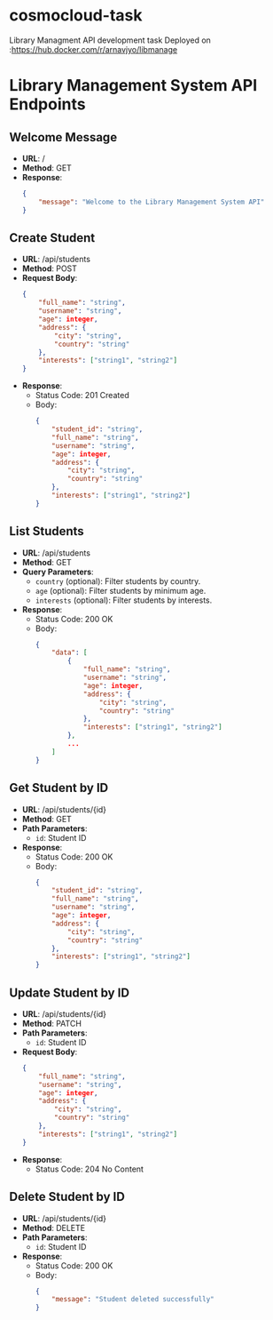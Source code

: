 # cosmocloud-task
Library Managment API development task
Deployed on :https://hub.docker.com/r/arnavjyo/libmanage

# Library Management System API Endpoints

## Welcome Message
- **URL**: /
- **Method**: GET
- **Response**: 
    ```json
    {
        "message": "Welcome to the Library Management System API"
    }
    ```

## Create Student
- **URL**: /api/students
- **Method**: POST
- **Request Body**: 
    ```json
    {
        "full_name": "string",
        "username": "string",
        "age": integer,
        "address": {
            "city": "string",
            "country": "string"
        },
        "interests": ["string1", "string2"]
    }
    ```
- **Response**:
    - Status Code: 201 Created
    - Body:
        ```json
        {
            "student_id": "string",
            "full_name": "string",
            "username": "string",
            "age": integer,
            "address": {
                "city": "string",
                "country": "string"
            },
            "interests": ["string1", "string2"]
        }
        ```
## List Students
- **URL**: /api/students
- **Method**: GET
- **Query Parameters**:
    - `country` (optional): Filter students by country.
    - `age` (optional): Filter students by minimum age.
    - `interests` (optional): Filter students by interests.
- **Response**: 
    - Status Code: 200 OK
    - Body:
        ```json
        {
            "data": [
                {
                    "full_name": "string",
                    "username": "string",
                    "age": integer,
                    "address": {
                        "city": "string",
                        "country": "string"
                    },
                    "interests": ["string1", "string2"]
                },
                ...
            ]
        }
        ```

## Get Student by ID
- **URL**: /api/students/{id}
- **Method**: GET
- **Path Parameters**:
    - `id`: Student ID
- **Response**: 
    - Status Code: 200 OK
    - Body:
        ```json
        {
            "student_id": "string",
            "full_name": "string",
            "username": "string",
            "age": integer,
            "address": {
                "city": "string",
                "country": "string"
            },
            "interests": ["string1", "string2"]
        }
        ```

## Update Student by ID
- **URL**: /api/students/{id}
- **Method**: PATCH
- **Path Parameters**:
    - `id`: Student ID
- **Request Body**: 
    ```json
    {
        "full_name": "string",
        "username": "string",
        "age": integer,
        "address": {
            "city": "string",
            "country": "string"
        },
        "interests": ["string1", "string2"]
    }
    ```
- **Response**: 
    - Status Code: 204 No Content

## Delete Student by ID
- **URL**: /api/students/{id}
- **Method**: DELETE
- **Path Parameters**:
    - `id`: Student ID
- **Response**: 
    - Status Code: 200 OK
    - Body:
        ```json
        {
            "message": "Student deleted successfully"
        }
        ```
